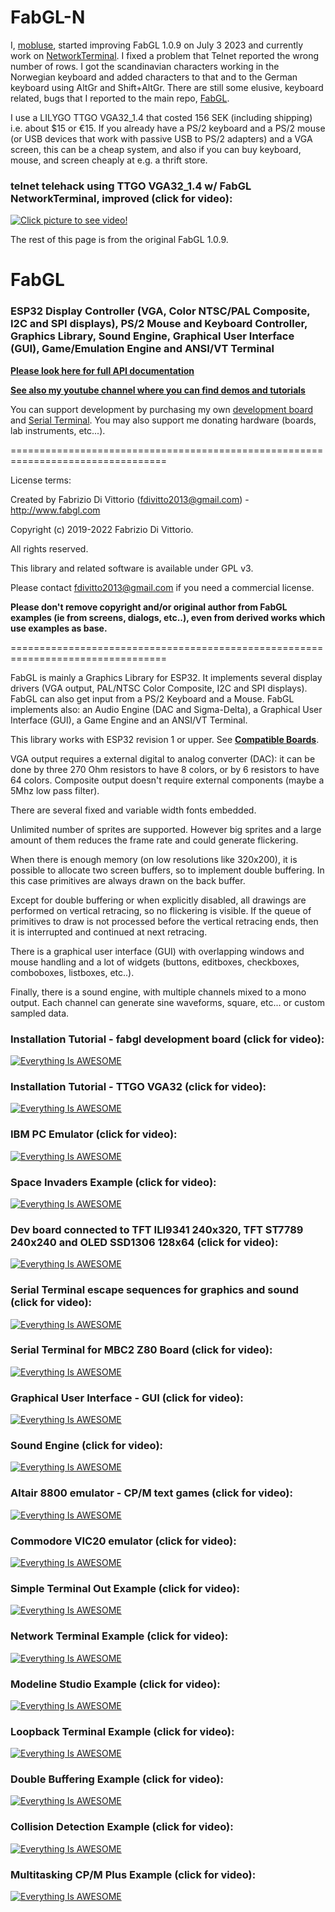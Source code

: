 # FabGL-N
I, [mobluse](https://github.com/mobluse), started improving FabGL 1.0.9 on July 3 2023 and currently work on [NetworkTerminal](https://github.com/mobluse/FabGL-N/blob/master/examples/VGA/NetworkTerminal/NetworkTerminal.ino). I fixed a problem that Telnet reported the wrong number of rows. I got the scandinavian characters working in the Norwegian keyboard and added characters to that and to the German keyboard using AltGr and Shift+AltGr. There are still some elusive, keyboard related, bugs that I reported to the main repo, [FabGL](https://github.com/fdivitto/FabGL).

I use a LILYGO TTGO VGA32_1.4 that costed 156 SEK (including shipping) i.e. about $15 or €15. If you already have a PS/2 keyboard and a PS/2 mouse (or USB devices that work with passive USB to PS/2 adapters) and a VGA screen, this can be a cheap system, and also if you can buy keyboard, mouse, and screen cheaply at e.g. a thrift store. 

### telnet telehack using TTGO VGA32_1.4 w/ FabGL NetworkTerminal, improved (click for video):

[![Click picture to see video!](https://img.youtube.com/vi/D1olWSPX-cc/0.jpg)](https://www.youtube.com/watch?v=D1olWSPX-cc "Click picture to see video! telnet telehack using TTGO VGA32_1.4 w/ FabGL NetworkTerminal VT100 (ESP32) improved")

The rest of this page is from the original FabGL 1.0.9.
# FabGL
### **ESP32** Display Controller (VGA, Color NTSC/PAL Composite, I2C and SPI displays), PS/2 Mouse and Keyboard Controller, Graphics Library, Sound Engine, Graphical User Interface (GUI), Game/Emulation Engine and ANSI/VT Terminal

**[Please look here for full API documentation](http://www.fabglib.org)**

**[See also my youtube channel where you can find demos and tutorials](https://www.youtube.com/user/fdivitto/videos)**


You can support development by purchasing my own [development board](https://www.tindie.com/products/24612/) and [Serial Terminal](https://www.tindie.com/products/26801/).
You may also support me donating hardware (boards, lab instruments, etc...).

=================================================================================

License terms:

Created by Fabrizio Di Vittorio (fdivitto2013@gmail.com) - <http://www.fabgl.com>

Copyright (c) 2019-2022 Fabrizio Di Vittorio.

All rights reserved.

This library and related software is available under GPL v3.

Please contact fdivitto2013@gmail.com if you need a commercial license.

**Please don't remove copyright and/or original author from FabGL examples (ie from screens, dialogs, etc..), even from derived works which use examples as base.**

=================================================================================


FabGL is mainly a Graphics Library for ESP32. It implements several display drivers (VGA output, PAL/NTSC Color Composite, I2C and SPI displays).
FabGL can also get input from a PS/2 Keyboard and a Mouse. FabGL implements also: an Audio Engine (DAC and Sigma-Delta), a Graphical User Interface (GUI), a Game Engine and an ANSI/VT Terminal.

This library works with ESP32 revision 1 or upper. See [**Compatible Boards**][Boards].

VGA output requires a external digital to analog converter (DAC): it can be done by three 270 Ohm resistors to have 8 colors, or by 6 resistors to have 64 colors.
Composite output doesn't require external components (maybe a 5Mhz low pass filter).

There are several fixed and variable width fonts embedded.

Unlimited number of sprites are supported. However big sprites and a large amount of them reduces the frame rate and could generate flickering.

When there is enough memory (on low resolutions like 320x200), it is possible to allocate two screen buffers, so to implement double buffering.
In this case primitives are always drawn on the back buffer.

Except for double buffering or when explicitly disabled, all drawings are performed on vertical retracing, so no flickering is visible.
If the queue of primitives to draw is not processed before the vertical retracing ends, then it is interrupted and continued at next retracing.

There is a graphical user interface (GUI) with overlapping windows and mouse handling and a lot of widgets (buttons, editboxes, checkboxes, comboboxes, listboxes, etc..).

Finally, there is a sound engine, with multiple channels mixed to a mono output. Each channel can generate sine waveforms, square, etc... or custom sampled data.



### Installation Tutorial - fabgl development board (click for video):

[![Everything Is AWESOME](https://img.youtube.com/vi/F2f0_9_TJmM/hqdefault.jpg)](https://www.youtube.com/watch?v=F2f0_9_TJmM "")

### Installation Tutorial - TTGO VGA32 (click for video):

[![Everything Is AWESOME](https://img.youtube.com/vi/8OTaPQlSTas/hqdefault.jpg)](https://www.youtube.com/watch?v=8OTaPQlSTas "")

### IBM PC Emulator (click for video):

[![Everything Is AWESOME](https://img.youtube.com/vi/3I1U2nEoxIQ/hqdefault.jpg)](https://www.youtube.com/watch?v=3I1U2nEoxIQ "")

### Space Invaders Example (click for video):

[![Everything Is AWESOME](https://img.youtube.com/vi/LL8J7tjxeXA/hqdefault.jpg)](https://www.youtube.com/watch?v=LL8J7tjxeXA "")

### Dev board connected to TFT ILI9341 240x320, TFT ST7789 240x240 and OLED SSD1306 128x64 (click for video):

[![Everything Is AWESOME](https://img.youtube.com/vi/OCsEqyJ7wu4/hqdefault.jpg)](https://www.youtube.com/watch?v=OCsEqyJ7wu4 "")

### Serial Terminal escape sequences for graphics and sound (click for video):

[![Everything Is AWESOME](https://img.youtube.com/vi/1TjPOSc_RaI/hqdefault.jpg)](https://www.youtube.com/watch?v=1TjPOSc_RaI "")

### Serial Terminal for MBC2 Z80 Board (click for video):

[![Everything Is AWESOME](https://img.youtube.com/vi/Ww_pH_ZOLqU/hqdefault.jpg)](https://www.youtube.com/watch?v=Ww_pH_ZOLqU "")

### Graphical User Interface - GUI (click for video):

[![Everything Is AWESOME](https://img.youtube.com/vi/84ytGdiOih0/hqdefault.jpg)](https://www.youtube.com/watch?v=84ytGdiOih0 "")

### Sound Engine (click for video):

[![Everything Is AWESOME](https://img.youtube.com/vi/RQtKFgU7OYI/hqdefault.jpg)](https://www.youtube.com/watch?v=RQtKFgU7OYI "")

### Altair 8800 emulator - CP/M text games (click for video):

[![Everything Is AWESOME](https://img.youtube.com/vi/y0opVifEyS8/hqdefault.jpg)](https://www.youtube.com/watch?v=y0opVifEyS8 "")

### Commodore VIC20 emulator (click for video):

[![Everything Is AWESOME](https://img.youtube.com/vi/ZW427HVWYys/hqdefault.jpg)](https://www.youtube.com/watch?v=ZW427HVWYys "")

### Simple Terminal Out Example (click for video):

[![Everything Is AWESOME](https://img.youtube.com/vi/AmXN0SIRqqU/hqdefault.jpg)](https://www.youtube.com/watch?v=AmXN0SIRqqU "")

### Network Terminal Example (click for video):

[![Everything Is AWESOME](https://img.youtube.com/vi/n5c27-y5tm4/hqdefault.jpg)](https://www.youtube.com/watch?v=n5c27-y5tm4 "")

### Modeline Studio Example (click for video):

[![Everything Is AWESOME](https://img.youtube.com/vi/Urp0rPukjzE/hqdefault.jpg)](https://www.youtube.com/watch?v=Urp0rPukjzE "")

### Loopback Terminal Example (click for video):

[![Everything Is AWESOME](https://img.youtube.com/vi/hQhU5hgWdcU/hqdefault.jpg)](https://www.youtube.com/watch?v=hQhU5hgWdcU "")

### Double Buffering Example (click for video):

[![Everything Is AWESOME](https://img.youtube.com/vi/TRQcIiWQCJw/hqdefault.jpg)](https://www.youtube.com/watch?v=TRQcIiWQCJw "")

### Collision Detection Example (click for video):

[![Everything Is AWESOME](https://img.youtube.com/vi/q3OPSq4HhDE/hqdefault.jpg)](https://www.youtube.com/watch?v=q3OPSq4HhDE "")

### Multitasking CP/M Plus Example (click for video):

[![Everything Is AWESOME](https://img.youtube.com/vi/3UevsxMQZ5w/hqdefault.jpg)](https://www.youtube.com/watch?v=3UevsxMQZ5w "")




[Donations]: https://github.com/fdivitto/FabGL/wiki/Donations
[Boards]: https://github.com/fdivitto/FabGL/wiki/Boards
